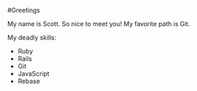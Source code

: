 #Greetings

My name is Scott. So nice to meet you!
My favorite path is Git.

My deadly skills:
* Ruby
* Rails
* Git
* JavaScript
* Rebase
